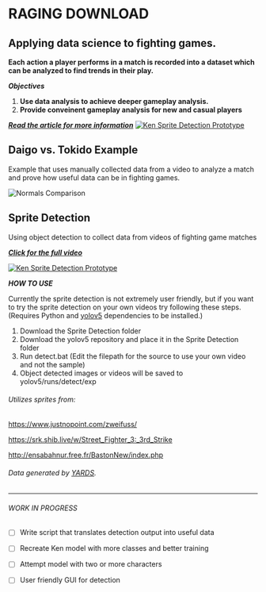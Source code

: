 # RAGING DOWNLOAD
## Applying data science to fighting games.
**Each action a player performs in a match is recorded into a dataset which can be analyzed to find trends in their play.**

_**Objectives**_
1. **Use data analysis to achieve deeper gameplay analysis.**
2. **Provide conveinent gameplay analysis for new and casual players**

[_**Read the article for more information**_](https://medium.com/@TyEdwardsE)
[![Ken Sprite Detection Prototype](https://user-images.githubusercontent.com/69095276/114774111-d5c5ad80-9d3d-11eb-97ee-01d5c9442c17.png)](https://medium.com/@TyEdwardsE "CLICK FOR FULL ARTICLE")


## Daigo vs. Tokido Example
Example that uses manually collected data from a video to analyze a match and prove how useful data can be in fighting games.

![Normals Comparison](https://user-images.githubusercontent.com/69095276/114776325-58e80300-9d40-11eb-9f6c-7d477ebcc63b.png)

## Sprite Detection
Using object detection to collect data from videos of fighting game matches

[_**Click for the full video**_](https://www.youtube.com/watch?v=3gc-V6mTFsc)

[![Ken Sprite Detection Prototype](https://user-images.githubusercontent.com/69095276/113636913-6bc44e80-9641-11eb-9587-1fbfd2701428.gif)](https://www.youtube.com/watch?v=3gc-V6mTFsc "CLICK FOR FULL VIDEO")

_**HOW TO USE**_

Currently the sprite detection is not extremely user friendly, but if you want to try the sprite detection on your own videos try following these steps. (Requires Python and [yolov5](https://github.com/ultralytics/yolov5) dependencies to be installed.)

1. Download the Sprite Detection folder
2. Download the yolov5 repository and place it in the Sprite Detection folder
3. Run detect.bat (Edit the filepath for the source to use your own video and not the sample)
4. Object detected images or videos will be saved to yolov5/runs/detect/exp

###### Utilizes sprites from:
https://www.justnopoint.com/zweifuss/

https://srk.shib.live/w/Street_Fighter_3:_3rd_Strike

http://ensabahnur.free.fr/BastonNew/index.php
###### Data generated by [YARDS](https://github.com/faimSD/yards).
-----------------------------------------------------------------------

###### WORK IN PROGRESS
- [ ] Write script that translates detection output into useful data
- [ ] Recreate Ken model with more classes and better training
- [ ] Attempt model with two or more characters
- [ ] User friendly GUI for detection


